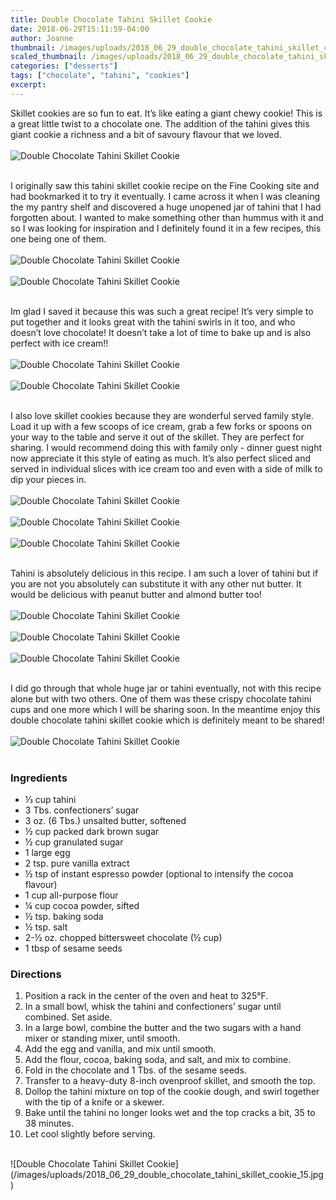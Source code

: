 ```yaml
---
title: Double Chocolate Tahini Skillet Cookie
date: 2018-06-29T15:11:59-04:00
author: Joanne
thumbnail: /images/uploads/2018_06_29_double_chocolate_tahini_skillet_cookie_1.jpg
scaled_thumbnail: /images/uploads/2018_06_29_double_chocolate_tahini_skillet_cookie_0.jpg
categories: ["desserts"]
tags: ["chocolate", "tahini", "cookies"]
excerpt: 
---
```


Skillet cookies are so fun to eat. It’s like eating a giant chewy cookie! This is a great little twist to a chocolate one. The addition of the tahini gives this giant cookie a richness and a bit of savoury flavour that we loved.
</br>
</br>
![Double Chocolate Tahini Skillet Cookie](/images/uploads/2018_06_29_double_chocolate_tahini_skillet_cookie_2.jpg)
</br>
</br>

I originally saw this tahini skillet cookie recipe on the Fine Cooking site and had bookmarked it to try it eventually. I came across it when I was cleaning the my pantry shelf and discovered a huge unopened jar of tahini that I had forgotten about. I wanted to make something other than hummus with it and so I was looking for inspiration and I definitely found it in a few recipes, this one being one of them.
</br>
</br>
![Double Chocolate Tahini Skillet Cookie](/images/uploads/2018_06_29_double_chocolate_tahini_skillet_cookie_3.jpg)
</br>
</br>
![Double Chocolate Tahini Skillet Cookie](/images/uploads/2018_06_29_double_chocolate_tahini_skillet_cookie_4.jpg)
</br>
</br>

Im glad I saved it because this was such a great recipe! It’s very simple to put together and it looks great with the tahini swirls in it too, and who doesn’t love chocolate! It doesn’t take a lot of time to bake up and is also perfect with ice cream!!
</br>
</br>
![Double Chocolate Tahini Skillet Cookie](/images/uploads/2018_06_29_double_chocolate_tahini_skillet_cookie_5.jpg)
</br>
</br>
![Double Chocolate Tahini Skillet Cookie](/images/uploads/2018_06_29_double_chocolate_tahini_skillet_cookie_6.jpg)
</br>
</br>

I also love skillet cookies because they are wonderful served family style. Load it up with a few scoops of ice cream, grab a few forks or spoons on your way to the table and serve it out of the skillet. They are perfect for sharing. I would recommend doing this with family only - dinner guest night now appreciate it this style of eating as much. It’s also perfect sliced and served in individual slices with ice cream too and even with a side of milk to dip your pieces in.
</br>
</br>
![Double Chocolate Tahini Skillet Cookie](/images/uploads/2018_06_29_double_chocolate_tahini_skillet_cookie_8.jpg)
</br>
</br>
![Double Chocolate Tahini Skillet Cookie](/images/uploads/2018_06_29_double_chocolate_tahini_skillet_cookie_9.jpg)
</br>
</br>
![Double Chocolate Tahini Skillet Cookie](/images/uploads/2018_06_29_double_chocolate_tahini_skillet_cookie_10.jpg)
</br>
</br>

Tahini is absolutely delicious in this recipe. I am such a lover of tahini but if you are not you absolutely can substitute it with any other nut butter. It would be delicious with peanut butter and almond butter too!
</br>
</br>
![Double Chocolate Tahini Skillet Cookie](/images/uploads/2018_06_29_double_chocolate_tahini_skillet_cookie_11.jpg)
</br>
</br>
![Double Chocolate Tahini Skillet Cookie](/images/uploads/2018_06_29_double_chocolate_tahini_skillet_cookie_12.jpg)
</br>
</br>
![Double Chocolate Tahini Skillet Cookie](/images/uploads/2018_06_29_double_chocolate_tahini_skillet_cookie_13.jpg)
</br>
</br>

I did go through that whole huge jar or tahini eventually, not with this recipe alone but with two others. One of them was these crispy chocolate tahini cups and one more which I will be sharing soon. In the meantime enjoy this double chocolate tahini skillet cookie which is definitely meant to be shared!
</br>
</br>
![Double Chocolate Tahini Skillet Cookie](/images/uploads/2018_06_29_double_chocolate_tahini_skillet_cookie_14.jpg)
</br>
</br>

### Ingredients

* &frac13; cup tahini
* 3 Tbs. confectioners’ sugar
* 3 oz. (6 Tbs.) unsalted butter, softened
* &frac12; cup packed dark brown sugar
* &frac12; cup granulated sugar
* 1 large egg
* 2 tsp. pure vanilla extract
* &frac12; tsp of instant espresso powder (optional to intensify the cocoa flavour)
* 1 cup all-purpose flour
* &frac14; cup cocoa powder, sifted
* &frac12; tsp. baking soda
* &frac12; tsp. salt
* 2-&frac12; oz. chopped bittersweet chocolate (&frac12; cup)
* 1 tbsp of sesame seeds

### Directions

1. Position a rack in the center of the oven and heat to 325°F.
2. In a small bowl, whisk the tahini and confectioners’ sugar until combined. Set aside.
3. In a large bowl, combine the butter and the two sugars with a hand mixer or standing mixer, until smooth.
4. Add the egg and vanilla, and mix until smooth.
5. Add the flour, cocoa, baking soda, and salt, and mix to combine.
6. Fold in the chocolate and 1 Tbs. of the sesame seeds.
7. Transfer to a heavy-duty 8-inch ovenproof skillet, and smooth the top.
8. Dollop the tahini mixture on top of the cookie dough, and swirl together with the tip of a knife or a skewer.
9. Bake until the tahini no longer looks wet and the top cracks a bit, 35 to 38 minutes.
10. Let cool slightly before serving.

</br>
![Double Chocolate Tahini Skillet Cookie](/images/uploads/2018_06_29_double_chocolate_tahini_skillet_cookie_15.jpg)
